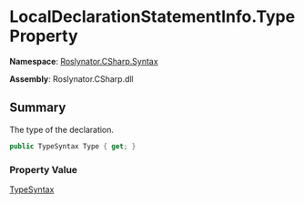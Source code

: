 # LocalDeclarationStatementInfo\.Type Property

**Namespace**: [Roslynator.CSharp.Syntax](../../README.md)

**Assembly**: Roslynator\.CSharp\.dll

## Summary

The type of the declaration\.

```csharp
public TypeSyntax Type { get; }
```

### Property Value

[TypeSyntax](https://docs.microsoft.com/en-us/dotnet/api/microsoft.codeanalysis.csharp.syntax.typesyntax)


